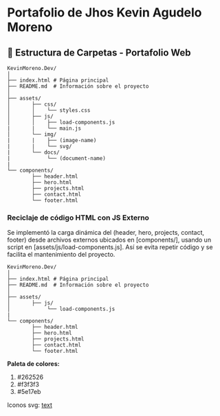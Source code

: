 # Portafolio de Jhos Kevin Agudelo Moreno

## 📁 Estructura de Carpetas - Portafolio Web

    KevinMoreno.Dev/
    │
    ├── index.html # Página principal
    ├── README.md  # Información sobre el proyecto
    │
    ├── assets/
    │       ├── css/
    │       │    └── styles.css
    │       ├── js/
    │       │    ├── load-components.js
    |       |    └── main.js
    │       └── img/
    |       |    ├── (image-name)
    |       |    └── svg/
    |       └── docs/
    |            └── (document-name)
    |
    └── components/
            ├── header.html
            ├── hero.html 
            ├── projects.html 
            ├── contact.html
            └── footer.html
    
### Reciclaje de código HTML con JS Externo

Se implementó la carga dinámica del (header, hero, projects, contact, footer) desde archivos externos ubicados en [components/], usando un script en [assets/js/load-components.js]. Así se evita repetir código y se facilita el mantenimiento del proyecto.

    KevinMoreno.Dev/
    │
    ├── index.html # Página principal
    ├── README.md  # Información sobre el proyecto
    │
    ├── assets/
    │       ├── js/
    │            └── load-components.js
    |
    └── components/
            ├── header.html
            ├── hero.html 
            ├── projects.html 
            ├── contact.html
            └── footer.html

**Paleta de colores:**

1. #262526
2. #f3f3f3
3. #5e17eb

Iconos svg:
[text](https://simpleicons.org/)

